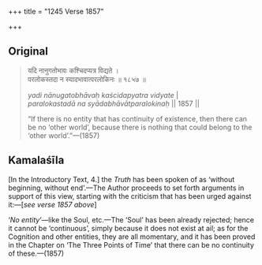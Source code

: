 +++
title = "1245 Verse 1857"

+++
## Original 
>
> यदि नानुगतोभावः कश्चिदप्यत्र विद्यते ।  
> परलोकस्तदा न स्यादभावात्परलोकिनः ॥ १८५७ ॥ 
>
> *yadi nānugatobhāvaḥ kaścidapyatra vidyate* \|  
> *paralokastadā na syādabhāvātparalokinaḥ* \|\| 1857 \|\| 
>
> “If there is no entity that has continuity of existence, then there can be no ‘other world’, because there is nothing that could belong to the ‘other world’.”—(1857)



## Kamalaśīla

[In the Introductory Text, 4.] the *Truth* has been spoken of as ‘without beginning, without end’.—The Author proceeds to set forth arguments in support of this view, starting with the criticism that has been urged against it:—[*see verse 1857 above*]

‘*No* *entity*’—like the Soul, etc.—The ‘Soul’ has been already rejected; hence it cannot be ‘continuous’, simply because it does not exist at ail; as for the Cognition and other entities, they are all momentary, and it has been proved in the Chapter on ‘The Three Points of Time’ that there can be no continuity of these.—(1857)


